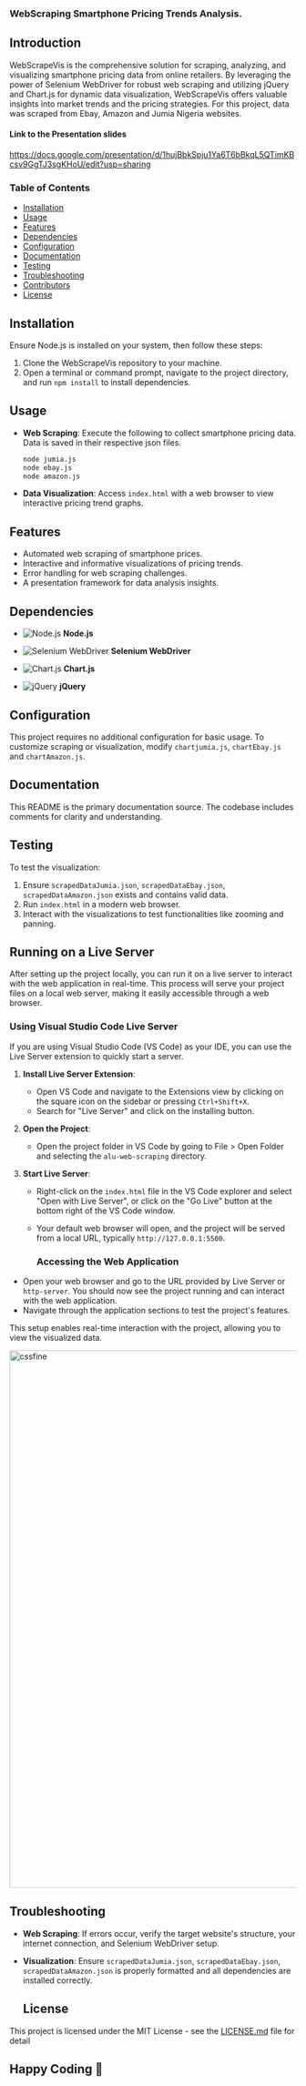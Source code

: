 ### WebScraping Smartphone Pricing Trends Analysis.

## Introduction 

 WebScrapeVis is the comprehensive solution for scraping, analyzing, and visualizing smartphone pricing data from online retailers. By leveraging the power of Selenium WebDriver for robust web scraping and utilizing jQuery and Chart.js for dynamic data visualization, WebScrapeVis offers valuable insights into market trends and the pricing strategies. For this project, data was scraped from Ebay, Amazon and Jumia Nigeria websites.

#### Link to the Presentation slides

https://docs.google.com/presentation/d/1hujBbkSpju1Ya6T6bBkqL5QTimKBcsv9GgTJ3sgKHoU/edit?usp=sharing

### Table of Contents

- [Installation](#installation)
- [Usage](#usage)
- [Features](#features)
- [Dependencies](#dependencies)
- [Configuration](#configuration)
- [Documentation](#documentation)
- [Testing](#testing)
- [Troubleshooting](#troubleshooting)
- [Contributors](#contributors)
- [License](#license)

## Installation

Ensure Node.js is installed on your system, then follow these steps:

1. Clone the WebScrapeVis repository to your machine.
2. Open a terminal or command prompt, navigate to the project directory, and run `npm install` to install dependencies.

## Usage

- **Web Scraping**: Execute the following to collect smartphone pricing data. Data is saved in their respective json files.

  ```bash
  node jumia.js
  node ebay.js
  node amazon.js
  ```

- **Data Visualization**: Access `index.html` with a web browser to view interactive pricing trend graphs.

## Features

- Automated web scraping of smartphone prices.
- Interactive and informative visualizations of pricing trends.
- Error handling for web scraping challenges.
- A presentation framework for data analysis insights.

## Dependencies

- ![Node.js](images/nodejs-icon.svg) **Node.js**

- ![Selenium WebDriver](images/selenium%20logo.png) **Selenium WebDriver**

- ![Chart.js](<images/chartjs%20(1).png>) **Chart.js**

- ![jQuery](images/jquery-official.svg) **jQuery**

## Configuration

This project requires no additional configuration for basic usage. To customize scraping or visualization, modify  `chartjumia.js`, `chartEbay.js` and `chartAmazon.js`.

## Documentation

This README is the primary documentation source. The codebase includes comments for clarity and understanding.

## Testing

To test the visualization:

1. Ensure `scrapedDataJumia.json`, `scrapedDataEbay.json`, `scrapedDataAmazon.json` exists and contains valid data.
2. Run `index.html` in a modern web browser.
3. Interact with the visualizations to test functionalities like zooming and panning.

## Running on a Live Server

After setting up the project locally, you can run it on a live server to interact with the web application in real-time. This process will serve your project files on a local web server, making it easily accessible through a web browser.

### Using Visual Studio Code Live Server

If you are using Visual Studio Code (VS Code) as your IDE, you can use the Live Server extension to quickly start a server.

1. **Install Live Server Extension**:

   - Open VS Code and navigate to the Extensions view by clicking on the square icon on the sidebar or pressing `Ctrl+Shift+X`.
   - Search for "Live Server" and click on the installing button.

2. **Open the Project**:

   - Open the project folder in VS Code by going to File > Open Folder and selecting the `alu-web-scraping` directory.

3. **Start Live Server**:

   - Right-click on the `index.html` file in the VS Code explorer and select "Open with Live Server", or click on the "Go Live" button at the bottom right of the VS Code window.
   - Your default web browser will open, and the project will be served from a local URL, typically `http://127.0.0.1:5500`.

     ### Accessing the Web Application

- Open your web browser and go to the URL provided by Live Server or `http-server`. You should now see the project running and can interact with the web application.
- Navigate through the application sections to test the project's features.

This setup enables real-time interaction with the project, allowing you to view the visualized data.


<img width="944" alt="cssfine" src="https://github.com/Lydia02/alu-web-scraping/assets/37791436/aa71539f-3ca6-47fe-9185-8a7ead30f016">

## Troubleshooting

- **Web Scraping**: If errors occur, verify the target website's structure, your internet connection, and Selenium WebDriver setup.
- **Visualization**: Ensure `scrapedDataJumia.json`, `scrapedDataEbay.json`, `scrapedDataAmazon.json` is properly formatted and all dependencies are installed correctly.




  ## License

This project is licensed under the MIT License - see the [LICENSE.md](LICENSE.md) file for detail


## Happy Coding 🎉

